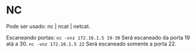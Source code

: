 # NC
Pode ser usado: nc | ncat | netcat.

Escaneando portas:
``nc -vnz 172.16.1.5 19-30`` Será escaneado da porta 19 atá a 30.
``nc -vnz 172.16.1.5 22`` Será escaneado somente a porta 22.
